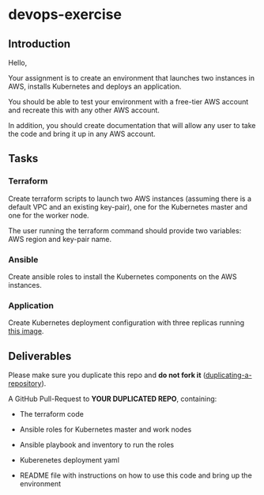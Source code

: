 # devops-exercise

## Introduction

Hello, 

Your assignment is to create an environment that launches two instances in AWS, installs Kubernetes and deploys an application.

You should be able to test your environment with a free-tier AWS account and recreate this with any other AWS account.

In addition, you should create documentation that will allow any user to take the code and bring it up in any AWS account.

## Tasks

### Terraform
Create terraform scripts to launch two AWS instances (assuming there is a default VPC and an existing key-pair), one for the Kubernetes master and one for the worker node.

The user running the terraform command should provide two variables: AWS region and key-pair name.

### Ansible
Create ansible roles to install the Kubernetes components on the AWS instances.

### Application
Create Kubernetes deployment configuration with three replicas running [this image](https://hub.docker.com/r/gairadzi/webserver).

## Deliverables
Please make sure you duplicate this repo and **do not fork it** ([duplicating-a-repository](https://docs.github.com/en/github/creating-cloning-and-archiving-repositories/creating-a-repository-on-github/duplicating-a-repository)).

A GitHub Pull-Request to **YOUR DUPLICATED REPO**, containing:


* The terraform code

* Ansible roles for Kubernetes master and work nodes

* Ansible playbook and inventory to run the roles

* Kuberenetes deployment yaml

* README file with instructions on how to use this code and bring up the environment

